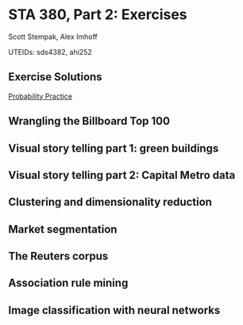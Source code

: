 # STA 380, Part 2: Exercises
 
Scott Stempak, Alex Imhoff

UTEIDs: sds4382, ahi252

## Exercise Solutions

[Probability Practice](Proability%20Practice.md)

## Wrangling the Billboard Top 100

## Visual story telling part 1: green buildings

## Visual story telling part 2: Capital Metro data

## Clustering and dimensionality reduction

## Market segmentation

## The Reuters corpus

## Association rule mining

## Image classification with neural networks
